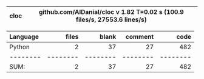cloc|github.com/AlDanial/cloc v 1.82  T=0.02 s (100.9 files/s, 27553.6 lines/s)
--- | ---

Language|files|blank|comment|code
:-------|-------:|-------:|-------:|-------:
Python|2|37|27|482
--------|--------|--------|--------|--------
SUM:|2|37|27|482
